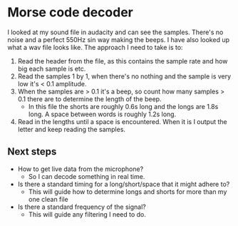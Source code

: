 # Morse code decoder

I looked at my sound file in audacity and can see the samples. There's no noise and a perfect 550Hz sin way making the beeps. I have also looked up what a wav file looks like. The approach I need to take is to:

1. Read the header from the file, as this contains the sample rate and how big each sample is etc.
2. Read the samples 1 by 1, when there's no nothing and the sample is very low it's < 0.1 amplitude.
3. When the samples are > 0.1 it's a beep, so count how many samples > 0.1 there are to determine the length of the beep. 
    * In this file the shorts are roughly 0.6s long and the longs are 1.8s long. A space between words is roughly 1.2s long. 
4. Read in the lengths until a space is encountered. When it is I output the letter and keep reading the samples.


## Next steps
* How to get live data from the microphone? 
    * So I can decode something in real time.
* Is there a standard timing for a long/short/space that it might adhere to?
    * This will guide how to determine longs and shorts for more than my one clean file
* Is there a standard frequency of the signal?
    * This will guide any filtering I need to do.
